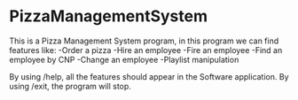 # PizzaManagementSystem 
This is a Pizza Management System program, in this program we can find features like:
-Order a pizza
-Hire an employee
-Fire an employee
-Find an employee by CNP
-Change an employee
-Playlist manipulation

By using /help, all the features should appear in the Software application.
By using /exit, the program will stop.
